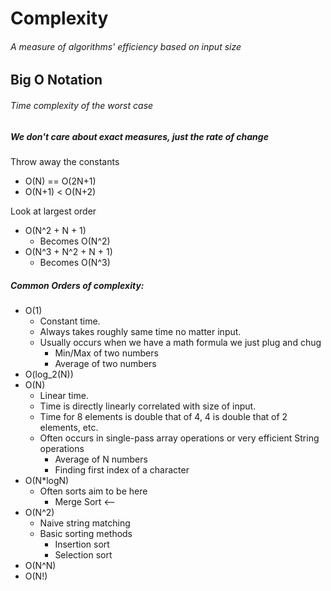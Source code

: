# Complexity

###### A measure of algorithms' efficiency based on input size

## Big O Notation

###### Time complexity of the worst case

##### We don't care about exact measures, just the rate of change

Throw away the constants
  - O(N) == O(2N+1)
  - O(N+1) < O(N+2)

Look at largest order
  - O(N^2 + N + 1)
    - Becomes O(N^2)
  - O(N^3 + N^2 + N + 1)
    - Becomes O(N^3)

##### Common Orders of complexity:

 - O(1)
    - Constant time.
    - Always takes roughly same time no matter input.
    - Usually occurs when we have a math formula we just plug and chug
        - Min/Max of two numbers
        - Average of two numbers
 - O(log_2(N))
 - O(N)
    - Linear time.
    - Time is directly linearly correlated with size of input.
    - Time for 8 elements is double that of 4, 4 is double that of 2 elements, etc.
    - Often occurs in single-pass array operations or very efficient String operations
        - Average of N numbers
        - Finding first index of a character
 - O(N*logN)
    - Often sorts aim to be here
        - Merge Sort <--
 - O(N^2)
    - Naive string matching
    - Basic sorting methods
        - Insertion sort
        - Selection sort
 - O(N^N)
 - O(N!)